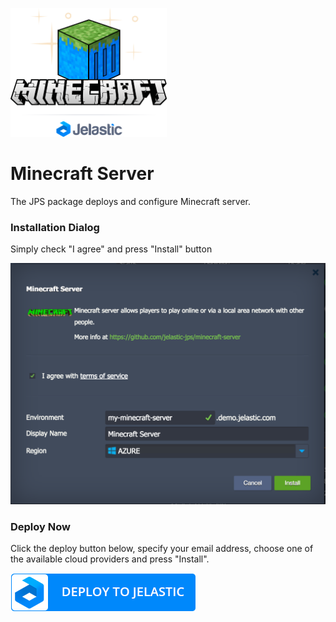 <a href="../../../itzg-minecraft-server"><img src="images/minecraft-logo.png" width="250" alt="cloud Minecraft server" /></a>
# Minecraft Server

The JPS package deploys and configure Minecraft server.

### Installation Dialog
Simply check "I agree" and press "Install" button

<img src="images/minecraft-server-installation.png" width="600">

### Deploy Now

Click the deploy button below, specify your email address, choose one of the available cloud providers and press "Install".

[![Deploy](https://github.com/jelastic-jps/git-push-deploy/raw/master/images/deploy-to-jelastic.png)](https://jelastic.com/install-application/?manifest=https://raw.githubusercontent.com/jelastic-jps/minecraft-server/master/manifest.jps) 
